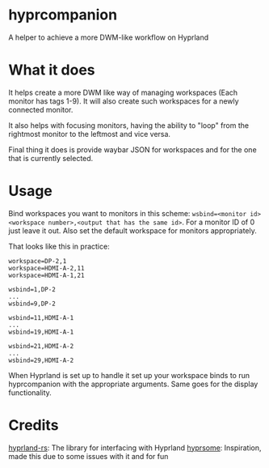 # hyprcompanion
A helper to achieve a more DWM-like workflow on Hyprland

# What it does
It helps create a more DWM like way of managing workspaces (Each monitor has tags 1-9). It will also create such workspaces for a newly connected monitor. 

It also helps with focusing monitors, having the ability to "loop" from the rightmost monitor to the leftmost and vice versa.

Final thing it does is provide waybar JSON for workspaces and for the one that is currently selected.

# Usage
Bind workspaces you want to monitors in this scheme: `wsbind=<monitor id><workspace number>,<output that has the same id>`. For a monitor ID of 0 just leave it out. Also set the default workspace for monitors appropriately.

That looks like this in practice:
```
workspace=DP-2,1
workspace=HDMI-A-2,11
workspace=HDMI-A-1,21

wsbind=1,DP-2
...
wsbind=9,DP-2

wsbind=11,HDMI-A-1
...
wsbind=19,HDMI-A-1

wsbind=21,HDMI-A-2
...
wsbind=29,HDMI-A-2
```

When Hyprland is set up to handle it set up your workspace binds to run hyprcompanion with the appropriate arguments. Same goes for the display functionality.

# Credits
[hyprland-rs](https://github.com/hyprland-community/hyprland-rs): The library for interfacing with Hyprland
[hyprsome](https://github.com/sopa0/hyprsome): Inspiration, made this due to some issues with it and for fun
